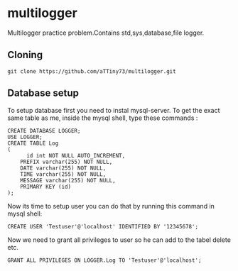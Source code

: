 # multilogger
Multilogger practice problem.Contains std,sys,database,file logger.
## Cloning
```
git clone https://github.com/aTTiny73/multilogger.git
```
## Database setup

To setup database first you need to instal mysql-server.
To get the exact same table as me, inside the mysql shell, type these commands :
```
CREATE DATABASE LOGGER;
USE LOGGER;
CREATE TABLE Log
(
      id int NOT NULL AUTO_INCREMENT,
    PREFIX varchar(255) NOT NULL,
    DATE varchar(255) NOT NULL,
    TIME varchar(255) NOT NULL,
    MESSAGE varchar(255) NOT NULL,
    PRIMARY KEY (id)
);
```
Now its time to setup user you can do that by running this command in mysql shell:

```
CREATE USER 'Testuser'@'localhost' IDENTIFIED BY '12345678';
```
Now we need to grant all privileges to user so he can add to the tabel delete etc.
```
GRANT ALL PRIVILEGES ON LOGGER.Log TO 'Testuser'@'localhost';
```
